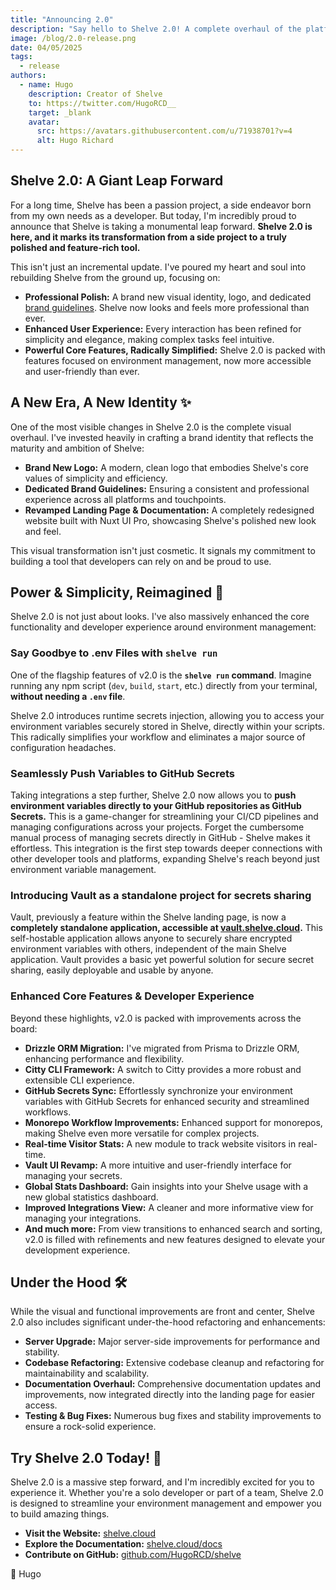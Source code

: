```yaml
---
title: "Announcing 2.0"
description: "Say hello to Shelve 2.0! A complete overhaul of the platform with a new visual identity, powerful features, and a focus on simplicity and elegance."
image: /blog/2.0-release.png
date: 04/05/2025
tags:
  - release
authors:
  - name: Hugo
    description: Creator of Shelve
    to: https://twitter.com/HugoRCD__
    target: _blank
    avatar:
      src: https://avatars.githubusercontent.com/u/71938701?v=4
      alt: Hugo Richard
---
```

## Shelve 2.0: A Giant Leap Forward

For a long time, Shelve has been a passion project, a side endeavor born from my own needs as a developer. But today, I'm incredibly proud to announce that Shelve is taking a monumental leap forward. **Shelve 2.0 is here, and it marks its transformation from a side project to a truly polished and feature-rich tool.**

This isn't just an incremental update. I've poured my heart and soul into rebuilding Shelve from the ground up, focusing on:

- **Professional Polish:** A brand new visual identity, logo, and dedicated [brand guidelines](/brand). Shelve now looks and feels more professional than ever.
- **Enhanced User Experience:** Every interaction has been refined for simplicity and elegance, making complex tasks feel intuitive.
- **Powerful Core Features, Radically Simplified:** Shelve 2.0 is packed with features focused on environment management, now more accessible and user-friendly than ever.

## A New Era, A New Identity ✨

One of the most visible changes in Shelve 2.0 is the complete visual overhaul. I've invested heavily in crafting a brand identity that reflects the maturity and ambition of Shelve:

- **Brand New Logo:** A modern, clean logo that embodies Shelve's core values of simplicity and efficiency.
- **Dedicated Brand Guidelines:** Ensuring a consistent and professional experience across all platforms and touchpoints.
- **Revamped Landing Page & Documentation:** A completely redesigned website built with Nuxt UI Pro, showcasing Shelve's polished new look and feel.

This visual transformation isn't just cosmetic. It signals my commitment to building a tool that developers can rely on and be proud to use.

## Power & Simplicity, Reimagined 🚀

Shelve 2.0 is not just about looks. I've also massively enhanced the core functionality and developer experience around environment management:

### Say Goodbye to .env Files with `shelve run`

One of the flagship features of v2.0 is the **`shelve run` command**. Imagine running any npm script (`dev`, `build`, `start`, etc.) directly from your terminal, **without needing a `.env` file**.

Shelve 2.0 introduces runtime secrets injection, allowing you to access your environment variables securely stored in Shelve, directly within your scripts. This radically simplifies your workflow and eliminates a major source of configuration headaches.

### Seamlessly Push Variables to GitHub Secrets

Taking integrations a step further, Shelve 2.0 now allows you to **push environment variables directly to your GitHub repositories as GitHub Secrets.**  This is a game-changer for streamlining your CI/CD pipelines and managing configurations across your projects.  Forget the cumbersome manual process of managing secrets directly in GitHub - Shelve makes it effortless. This integration is the first step towards deeper connections with other developer tools and platforms, expanding Shelve's reach beyond just environment variable management.

### Introducing Vault as a standalone project for secrets sharing

Vault, previously a feature within the Shelve landing page, is now a **completely standalone application, accessible at [vault.shelve.cloud](https://vault.shelve.cloud).** This self-hostable application allows anyone to securely share encrypted environment variables with others, independent of the main Shelve application. Vault provides a basic yet powerful solution for secure secret sharing, easily deployable and usable by anyone.

### Enhanced Core Features & Developer Experience

Beyond these highlights, v2.0 is packed with improvements across the board:

- **Drizzle ORM Migration:** I've migrated from Prisma to Drizzle ORM, enhancing performance and flexibility.
- **Citty CLI Framework:** A switch to Citty provides a more robust and extensible CLI experience.
- **GitHub Secrets Sync:** Effortlessly synchronize your environment variables with GitHub Secrets for enhanced security and streamlined workflows.
- **Monorepo Workflow Improvements:** Enhanced support for monorepos, making Shelve even more versatile for complex projects.
- **Real-time Visitor Stats:** A new module to track website visitors in real-time.
- **Vault UI Revamp:** A more intuitive and user-friendly interface for managing your secrets.
- **Global Stats Dashboard:** Gain insights into your Shelve usage with a new global statistics dashboard.
- **Improved Integrations View:** A cleaner and more informative view for managing your integrations.
- **And much more:** From view transitions to enhanced search and sorting, v2.0 is filled with refinements and new features designed to elevate your development experience.

## Under the Hood 🛠️

While the visual and functional improvements are front and center, Shelve 2.0 also includes significant under-the-hood refactoring and enhancements:

- **Server Upgrade:** Major server-side improvements for performance and stability.
- **Codebase Refactoring:** Extensive codebase cleanup and refactoring for maintainability and scalability.
- **Documentation Overhaul:** Comprehensive documentation updates and improvements, now integrated directly into the landing page for easier access.
- **Testing & Bug Fixes:** Numerous bug fixes and stability improvements to ensure a rock-solid experience.

## Try Shelve 2.0 Today! 🚀

Shelve 2.0 is a massive step forward, and I'm incredibly excited for you to experience it. Whether you're a solo developer or part of a team, Shelve 2.0 is designed to streamline your environment management and empower you to build amazing things.

- **Visit the Website:** [shelve.cloud](https://shelve.cloud)
- **Explore the Documentation:** [shelve.cloud/docs](https://shelve.cloud/docs)
- **Contribute on GitHub:** [github.com/HugoRCD/shelve](https://github.com/HugoRCD/shelve)

💚 Hugo

